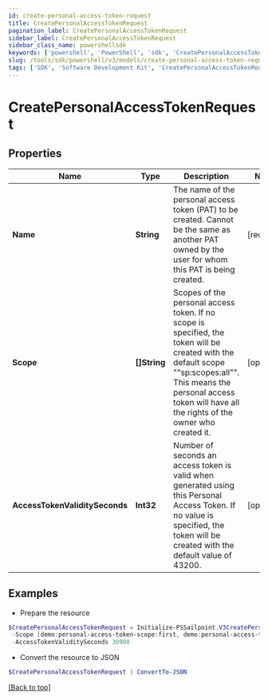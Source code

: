 ```yaml
---
id: create-personal-access-token-request
title: CreatePersonalAccessTokenRequest
pagination_label: CreatePersonalAccessTokenRequest
sidebar_label: CreatePersonalAccessTokenRequest
sidebar_class_name: powershellsdk
keywords: ['powershell', 'PowerShell', 'sdk', 'CreatePersonalAccessTokenRequest', 'CreatePersonalAccessTokenRequest'] 
slug: /tools/sdk/powershell/v3/models/create-personal-access-token-request
tags: ['SDK', 'Software Development Kit', 'CreatePersonalAccessTokenRequest', 'CreatePersonalAccessTokenRequest']
---
```



# CreatePersonalAccessTokenRequest

## Properties

Name | Type | Description | Notes
------------ | ------------- | ------------- | -------------
**Name** | **String** | The name of the personal access token (PAT) to be created. Cannot be the same as another PAT owned by the user for whom this PAT is being created. | [required]
**Scope** | **[]String** | Scopes of the personal  access token. If no scope is specified, the token will be created with the default scope ""sp:scopes:all"". This means the personal access token will have all the rights of the owner who created it. | [optional] 
**AccessTokenValiditySeconds** | **Int32** | Number of seconds an access token is valid when generated using this Personal Access Token. If no value is specified, the token will be created with the default value of 43200. | [optional] 

## Examples

- Prepare the resource
```powershell
$CreatePersonalAccessTokenRequest = Initialize-PSSailpoint.V3CreatePersonalAccessTokenRequest  -Name NodeJS Integration `
 -Scope [demo:personal-access-token-scope:first, demo:personal-access-token-scope:second] `
 -AccessTokenValiditySeconds 36900
```

- Convert the resource to JSON
```powershell
$CreatePersonalAccessTokenRequest | ConvertTo-JSON
```


[[Back to top]](#) 


